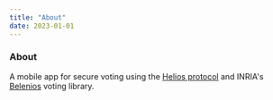 ```yaml
---
title: "About"
date: 2023-01-01
---
```


### About

A mobile app for secure voting using the [Helios protocol](https://www.usenix.org/legacy/events/sec08/tech/full_papers/adida/adida.pdf) and INRIA's [Belenios](https://www.belenios.org/) voting library.
